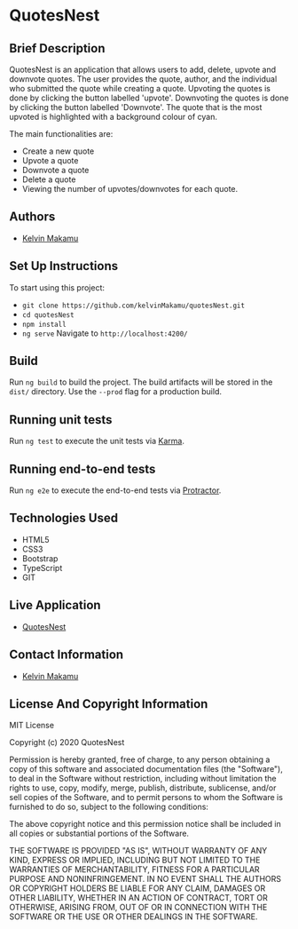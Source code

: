 # QuotesNest

## Brief Description

QuotesNest is an application that allows users to add, delete, upvote and downvote quotes.
The user provides the quote, author, and the individual who submitted the quote while creating a quote.
Upvoting the quotes is done by clicking the button labelled 'upvote'. 
Downvoting the quotes is done by clicking the button labelled 'Downvote'. 
The quote that is the most upvoted is highlighted with a background colour of cyan.<br>

The main functionalities are:<br>
* Create a new quote
* Upvote a quote
* Downvote a quote
* Delete a quote
* Viewing the number of upvotes/downvotes for each quote.

## Authors 

* [Kelvin Makamu](https://github.com/kelvinMakamu)

## Set Up Instructions 

To start using this project:

* `git clone https://github.com/kelvinMakamu/quotesNest.git`
* `cd quotesNest`
* `npm install `
* `ng serve` Navigate to `http://localhost:4200/`

## Build

Run `ng build` to build the project. The build artifacts will be stored in the `dist/` directory. Use the `--prod` flag for a production build.

## Running unit tests

Run `ng test` to execute the unit tests via [Karma](https://karma-runner.github.io).

## Running end-to-end tests

Run `ng e2e` to execute the end-to-end tests via [Protractor](http://www.protractortest.org/).

## Technologies Used

* HTML5
* CSS3
* Bootstrap
* TypeScript
* GIT

## Live Application

* [QuotesNest](https://kelvinMakamu.github.io/quotesNest/)

## Contact Information

* [Kelvin Makamu](mailto:profmakamu@gmail.com?subject=[GitHub]%20Private%20and%20Confidential)

## License And Copyright Information

MIT License

Copyright (c) 2020 QuotesNest

Permission is hereby granted, free of charge, to any person obtaining a copy of this software and associated documentation files (the "Software"), to deal in the Software without restriction, including without limitation the rights to use, copy, modify, merge, publish, distribute, sublicense, and/or sell copies of the Software, and to permit persons to whom the Software is furnished to do so, subject to the following conditions:

The above copyright notice and this permission notice shall be included in all copies or substantial portions of the Software.

THE SOFTWARE IS PROVIDED "AS IS", WITHOUT WARRANTY OF ANY KIND, EXPRESS OR IMPLIED, INCLUDING BUT NOT LIMITED TO THE WARRANTIES OF MERCHANTABILITY, FITNESS FOR A PARTICULAR PURPOSE AND NONINFRINGEMENT. IN NO EVENT SHALL THE AUTHORS OR COPYRIGHT HOLDERS BE LIABLE FOR ANY CLAIM, DAMAGES OR OTHER LIABILITY, WHETHER IN AN ACTION OF CONTRACT, TORT OR OTHERWISE, ARISING FROM, OUT OF OR IN CONNECTION WITH THE SOFTWARE OR THE USE OR OTHER DEALINGS IN THE SOFTWARE.